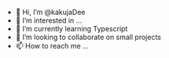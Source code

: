 - 👋 Hi, I’m @kakujaDee
- 👀 I’m interested in ...
- 🌱 I’m currently learning Typescript
- 💞️ I’m looking to collaborate on small projects
- 📫 How to reach me ...

<!---
kakujaDee/kakujaDee is a ✨ special ✨ repository because its `README.md` (this file) appears on your GitHub profile.
You can click the Preview link to take a look at your changes.
--->
